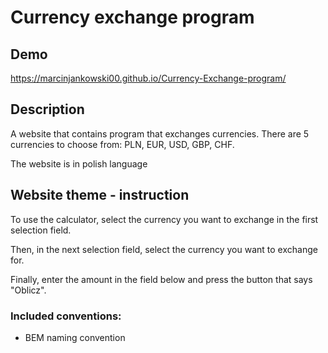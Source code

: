 # Currency exchange program

## Demo
https://marcinjankowski00.github.io/Currency-Exchange-program/

## Description
A website that contains program that exchanges currencies. There are 5 currencies to choose from: PLN, EUR, USD, GBP, CHF. 

The website is in polish language

## Website theme - instruction
To use the calculator, select the currency you want to exchange in the first selection field.

Then, in the next selection field, select the currency you want to exchange for.

Finally, enter the amount in the field below and press the button that says "Oblicz".

### Included conventions:
- BEM naming convention
